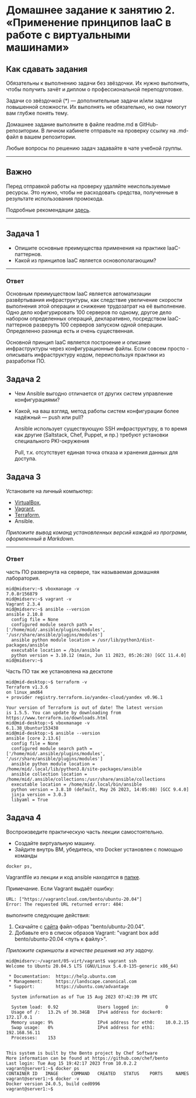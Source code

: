 
# Домашнее задание к занятию 2. «Применение принципов IaaC в работе с виртуальными машинами»

## Как сдавать задания

Обязательны к выполнению задачи без звёздочки. Их нужно выполнить, чтобы получить зачёт и диплом о профессиональной переподготовке.

Задачи со звёздочкой (*) — дополнительные задачи и/или задачи повышенной сложности. Их выполнять не обязательно, но они помогут вам глубже понять тему.

Домашнее задание выполните в файле readme.md в GitHub-репозитории. В личном кабинете отправьте на проверку ссылку на .md-файл в вашем репозитории.

Любые вопросы по решению задач задавайте в чате учебной группы.

---


## Важно

Перед отправкой работы на проверку удаляйте неиспользуемые ресурсы.
Это нужно, чтобы не расходовать средства, полученные в результате использования промокода.

Подробные рекомендации [здесь](https://github.com/netology-code/virt-homeworks/blob/virt-11/r/README.md).

---

## Задача 1

- Опишите основные преимущества применения на практике IaaC-паттернов.
- Какой из принципов IaaC является основополагающим?

---

### Ответ

Основным преимуществом IaaC является автоматизации развёртывания инфраструктуры, как следствие увеличение скорости выполнения этой операции и снижение трудозатрат на её выполнение. Одно дело кофигурировать 100 серверов по одному, другое дело набором определенных операций, декларативно, посредством IaaC-паттернов разверуть 100 серверов запуском одной операции. Определенно разница есть и очень существенная.

Основной принцип IaaC является построение и описание инфраструктуры через конфигурационные файлы. Если совсем просто - описывать инфраструктуру кодом, переиспользуя практики из разработки ПО.

## Задача 2

- Чем Ansible выгодно отличается от других систем управление конфигурациями?
- Какой, на ваш взгляд, метод работы систем конфигурации более надёжный — push или pull?

  Ansible использует существующую SSH инфраструктуру, в то время как другие (Saltstack, Chef, Puppet, и пр.) требуют установки специального PKI-окружения

  Pull, т.к. отсутствует единая точка отказа и хранения данных для доступа.

## Задача 3

Установите на личный компьютер:

- [VirtualBox](https://www.virtualbox.org/),
- [Vagrant](https://github.com/netology-code/devops-materials),
- [Terraform](https://github.com/netology-code/devops-materials/blob/master/README.md),
- Ansible.

*Приложите вывод команд установленных версий каждой из программ, оформленный в Markdown.*

---

### Ответ

часть ПО развернута на сервере, так называемая домашняя лаборатория.
```
mid@midserv:~$ vboxmanage -v
7.0.8r156879
mid@midserv:~$ vagrant -v
Vagrant 2.3.4
mid@midserv:~$ ansible --version
ansible 2.10.8
  config file = None
  configured module search path = ['/home/mid/.ansible/plugins/modules', '/usr/share/ansible/plugins/modules']
  ansible python module location = /usr/lib/python3/dist-packages/ansible
  executable location = /bin/ansible
  python version = 3.10.12 (main, Jun 11 2023, 05:26:28) [GCC 11.4.0]
mid@midserv:~$ 

```
Часть ПО так же установлена на десктопе
```
mid@mid-desktop:~$ terraform -v
Terraform v1.3.6
on linux_amd64
+ provider registry.terraform.io/yandex-cloud/yandex v0.96.1

Your version of Terraform is out of date! The latest version
is 1.5.5. You can update by downloading from https://www.terraform.io/downloads.html
mid@mid-desktop:~$ vboxmanage -v
6.1.38_Ubuntur153438
mid@mid-desktop:~$ ansible --version
ansible [core 2.13.6]
  config file = None
  configured module search path = ['/home/mid/.ansible/plugins/modules', '/usr/share/ansible/plugins/modules']
  ansible python module location = /home/mid/.local/lib/python3.8/site-packages/ansible
  ansible collection location = /home/mid/.ansible/collections:/usr/share/ansible/collections
  executable location = /home/mid/.local/bin/ansible
  python version = 3.8.10 (default, May 26 2023, 14:05:08) [GCC 9.4.0]
  jinja version = 3.0.3
  libyaml = True

```

## Задача 4 

Воспроизведите практическую часть лекции самостоятельно.

- Создайте виртуальную машину.
- Зайдите внутрь ВМ, убедитесь, что Docker установлен с помощью команды
```
docker ps,
```
Vagrantfile из лекции и код ansible находятся в [папке](https://github.com/netology-code/virt-homeworks/tree/virt-11/05-virt-02-iaac/src).

Примечание. Если Vagrant выдаёт ошибку:
```
URL: ["https://vagrantcloud.com/bento/ubuntu-20.04"]     
Error: The requested URL returned error: 404:
```

выполните следующие действия:

1. Скачайте с [сайта](https://app.vagrantup.com/bento/boxes/ubuntu-20.04) файл-образ "bento/ubuntu-20.04".
2. Добавьте его в список образов Vagrant: "vagrant box add bento/ubuntu-20.04 <путь к файлу>".

*Приложите скриншоты в качестве решения на эту задачу.*

```
mid@midserv:~/vagrant/05-virt/vagrant$ vagrant ssh
Welcome to Ubuntu 20.04.5 LTS (GNU/Linux 5.4.0-135-generic x86_64)

 * Documentation:  https://help.ubuntu.com
 * Management:     https://landscape.canonical.com
 * Support:        https://ubuntu.com/advantage

  System information as of Tue 15 Aug 2023 07:42:39 PM UTC

  System load:  0.92               Users logged in:          0
  Usage of /:   13.2% of 30.34GB   IPv4 address for docker0: 172.17.0.1
  Memory usage: 9%                 IPv4 address for eth0:    10.0.2.15
  Swap usage:   0%                 IPv4 address for eth1:    192.168.56.11
  Processes:    153


This system is built by the Bento project by Chef Software
More information can be found at https://github.com/chef/bento
Last login: Tue Aug 15 19:42:17 2023 from 10.0.2.2
vagrant@server1:~$ docker ps
CONTAINER ID   IMAGE     COMMAND   CREATED   STATUS    PORTS     NAMES
vagrant@server1:~$ docker -v
Docker version 24.0.5, build ced0996
vagrant@server1:~$ 
```



